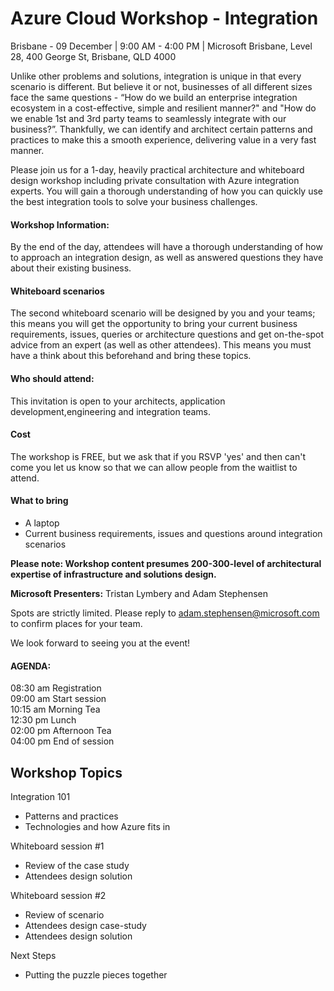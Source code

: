 # Azure Cloud Workshop - Integration

Brisbane - 09 December | 9:00 AM - 4:00 PM | Microsoft Brisbane, Level 28, 400 George St, Brisbane, QLD 4000

Unlike other problems and solutions, integration is unique in that every scenario is different. But believe it or not, businesses of all different sizes  face the same questions - “How do we build an enterprise integration ecosystem in a cost-effective, simple and resilient manner?" and "How do we enable 1st and 3rd party teams to seamlessly integrate with our business?”. Thankfully, we can identify and architect certain patterns and practices to make this a smooth experience, delivering value in a very fast manner.

Please join us for a 1-day, heavily practical architecture and whiteboard design workshop including private consultation with Azure integration experts. You will gain a thorough understanding of how you can quickly use the best integration tools to solve your business challenges.

#### Workshop Information:

By the end of the day, attendees will have a thorough understanding of how to approach an integration design, as well as answered questions they have about their existing business.


#### Whiteboard scenarios

The second whiteboard scenario will be designed by you and your teams; this means you will get the opportunity to bring your current business requirements, issues, queries or architecture questions and get on-the-spot advice from an expert (as well as other attendees). This means you must have a think about this beforehand and bring these topics.

#### Who should attend:

This invitation is open to your architects, application development,engineering and integration teams.

#### Cost

The workshop is FREE, but we ask that if you RSVP 'yes' and then can't come you let us know so that we can allow people from the waitlist to attend.

#### What to bring

- A laptop  
- Current business requirements, issues and questions around integration scenarios

**Please note: Workshop content presumes 200-300-level of architectural expertise of infrastructure and solutions design.**

**Microsoft Presenters:** Tristan Lymbery and Adam Stephensen

Spots are strictly limited. Please reply to adam.stephensen@microsoft.com to confirm places for your team. 

We look forward to seeing you at the event!

#### AGENDA:
08:30 am Registration  
09:00 am Start session  
10:15 am Morning Tea  
12:30 pm Lunch  
02:00 pm Afternoon Tea  
04:00 pm End of session  

## Workshop Topics

Integration 101
- Patterns and practices
- Technologies and how Azure fits in

Whiteboard session #1
- Review of the case study
- Attendees design solution

Whiteboard session #2
- Review of scenario
- Attendees design case-study
- Attendees design solution

Next Steps
- Putting the puzzle pieces together